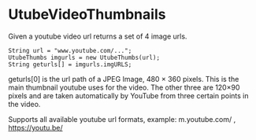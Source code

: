 # UtubeVideoThumbnails


Given a youtube video url returns a set of 4 image urls.

    String url = "www.youtube.com/...";
    UtubeThumbs imgurls = new UtubeThumbs(url);
    String geturls[] = imgurls.imgURLS;

geturls[0] is the url path of a JPEG Image, 480 × 360 pixels. This is the main thumbnail youtube uses for the video.
The other three are 120×90 pixels and are taken automatically by YouTube from three certain points in the video.

Supports all available youtube url formats, example: m.youtube.com/ , https://youtu.be/ 
